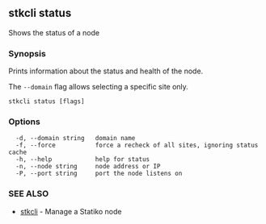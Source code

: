 ## stkcli status

Shows the status of a node

### Synopsis

Prints information about the status and health of the node.

The `--domain` flag allows selecting a specific site only.


```
stkcli status [flags]
```

### Options

```
  -d, --domain string   domain name
  -f, --force           force a recheck of all sites, ignoring status cache
  -h, --help            help for status
  -n, --node string     node address or IP
  -P, --port string     port the node listens on
```

### SEE ALSO

* [stkcli](stkcli.md)	 - Manage a Statiko node

